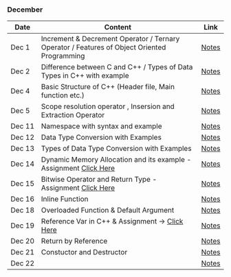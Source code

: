 
### December

|Date|Content|Link|
|---|---|---|
|Dec&nbsp;1| Increment & Decrement Operator / Ternary Operator / Features of Object Oriented Programming |[Notes](/Notes/December/001_Dec1/)|
|Dec&nbsp;2| Difference between C and C++ / Types of Data Types in C++ with example |[Notes](/Notes/December/002_Dec2/)|
|Dec&nbsp;4| Basic Structure of C++ (Header file, Main function etc.) |[Notes](/Notes/December/003_Dec4/)|
|Dec&nbsp;5| Scope resolution operator , Insersion and Extraction Operator |[Notes](/Notes/December/004_Dec5/)|
|Dec&nbsp;11| Namespace with syntax and example |[Notes](/Notes/December/005_Dec11/)|
|Dec&nbsp;12| Data Type Conversion with Examples |[Notes](/Notes/December/006_Dec12/)|
|Dec&nbsp;13| Types of Data Type Conversion with Examples  |[Notes](/Notes/December/007_Dec13/)|
|Dec&nbsp;14| Dynamic Memory Allocation and its example - Assignment [Click Here](/Assignment/)  |[Notes](/Notes/December/008_Dec14/)|
|Dec&nbsp;15| Bitwise Operator and Return Type - Assignment [Click Here](/Assignment/) |[Notes](/Notes/December/009_Dec15/)|
|Dec&nbsp;16| Inline Function |[Notes](/Notes/December/010_Dec16/)|
|Dec&nbsp;18| Overloaded Function & Default Argument |[Notes](/Notes/December/011_Dec18/)|
|Dec&nbsp;19| Reference Var in C++ & Assignment -> [Click Here](/Notes/December/012_Dec19/) |[Notes](/Notes/December/012_Dec19/#homework)|
|Dec&nbsp;20| Return by Reference |[Notes](/Notes/December/013_Dec20/)|
|Dec&nbsp;21| Constuctor and Destructor |[Notes](/Notes/December/014_Dec21/)|
|Dec&nbsp;22|  |[Notes](/Notes/December/015_Dec22/)|







